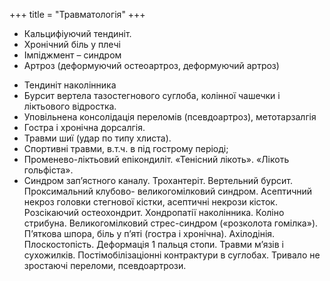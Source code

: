 +++
title = "Травматологія"
+++

- Кальцифіуючий тендиніт.
- Хронічний біль у плечі 
- Імпіджмент – синдром
- Артроз (деформуючий остеоартроз, деформуючий артроз)
<!--more-->
- Тендиніт наколінника
- Бурсит вертела тазостегнового суглоба, колінної чашечки і ліктьового відростка.
- Уповільнена консолідація переломів (псевдоартроз), метотарзалгія
- Гостра і хронічна дорсалгія.
- Травми шиї (удар по типу хлиста).
- Спортивні травми, в.т.ч. в під гострому періоді;
- Променево-ліктьовий епікондиліт. «Тенісний лікоть». «Лікоть гольфіста».
- Синдром зап’ястного каналу. Трохантеріт. Вертельний бурсит. Проксимальний клубово- великогомілковий синдром.
Асептичний некроз головки стегнової кістки, асептичні некрози кісток.
Розсікаючий остеохондрит. Хондропатії наколінника. Коліно стрибуна.
Великогомілковий стрес-синдром («розколота гомілка»).
П’яткова шпора, біль у п’яті (гостра і хронічна).
Ахілодінія. Плоскостопість. Деформація 1 пальця стопи.
Травми м’язів і сухожилків. Постімобілізаціонні контрактури в суглобах.
Тривало не зростаючі переломи, псевдоартрози.

